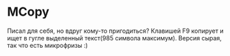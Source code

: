 # MCopy
Писал для себя, но вдруг кому-то пригодиться? Клавишей F9 копирует и ищет в гугле выделенный текст(985 символа максимум).
Версия сырая, так что есть микрофризы :)
